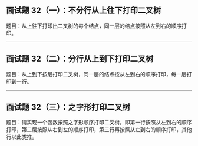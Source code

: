 ## 面试题 32（一）：不分行从上往下打印二叉树
题目：从上往下打印出二叉树的每个结点，同一层的结点按照从左到右的顺序打印。

---

## 面试题 32（二）：分行从上到下打印二叉树
题目：从上到下按层打印二叉树，同一层的结点按从左到右的顺序打印，每一层打印到一行。

---

## 面试题 32（三）：之字形打印二叉树
题目：请实现一个函数按照之字形顺序打印二叉树，即第一行按照从左到右的顺序打印，第二层按照从右到左的顺序打印，第三行再按照从左到右的顺序打印，其他行以此类推。

